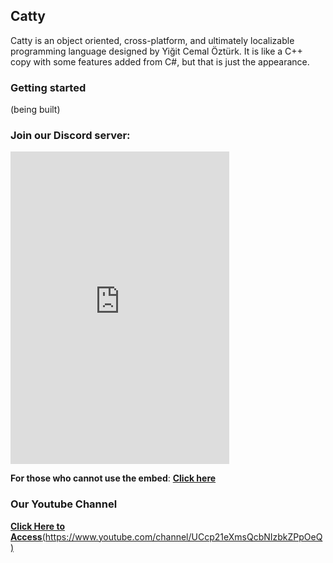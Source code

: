 ## Catty

Catty is an object oriented, cross-platform, and ultimately localizable programming language designed by Yiğit Cemal Öztürk. It is like a C++ copy with some features added from C#, but that is just the appearance.

### Getting started
(being built)

### Join our Discord server:
<iframe src="https://canary.discord.com/widget?id=809302664914796546&theme=dark" width="350" height="500" allowtransparency="true" frameborder="0" sandbox="allow-popups allow-popups-to-escape-sandbox allow-same-origin allow-scripts">
</iframe>


**For those who cannot use the embed**: [**Click here**](https://discord.gg/ypcMSagbtv)
### Our Youtube Channel
[**Click Here to Access**(https://www.youtube.com/channel/UCcp21eXmsQcbNIzbkZPpOeQ)](https://www.youtube.com/channel/UCcp21eXmsQcbNIzbkZPpOeQ)
